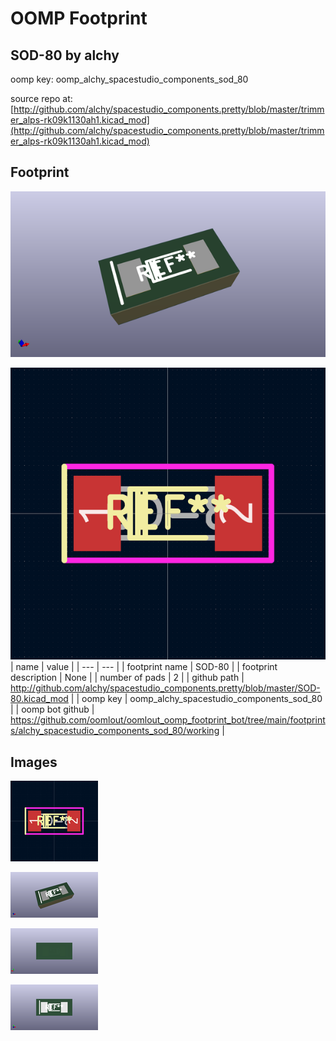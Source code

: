 # OOMP Footprint  
## SOD-80  by alchy  
  
oomp key: oomp_alchy_spacestudio_components_sod_80  
  
source repo at: [http://github.com/alchy/spacestudio_components.pretty/blob/master/trimmer_alps-rk09k1130ah1.kicad_mod](http://github.com/alchy/spacestudio_components.pretty/blob/master/trimmer_alps-rk09k1130ah1.kicad_mod)  
## Footprint  
  
[![working_kicad_pcb_3d.png](working_kicad_pcb_3d_600.png)](working_kicad_pcb_3d.png)  
  
[![working.png](working_600.png)](working.png)  
| name | value | 
| --- | --- | 
| footprint name | SOD-80 | 
| footprint description | None | 
| number of pads | 2 | 
| github path | http://github.com/alchy/spacestudio_components.pretty/blob/master/SOD-80.kicad_mod | 
| oomp key | oomp_alchy_spacestudio_components_sod_80 | 
| oomp bot github | https://github.com/oomlout/oomlout_oomp_footprint_bot/tree/main/footprints/alchy_spacestudio_components_sod_80/working | 
## Images  
  
[![working.png](working_140.png)](working.png)  
  
[![working_kicad_pcb_3d.png](working_kicad_pcb_3d_140.png)](working_kicad_pcb_3d.png)  
  
[![working_kicad_pcb_3d_back.png](working_kicad_pcb_3d_back_140.png)](working_kicad_pcb_3d_back.png)  
  
[![working_kicad_pcb_3d_front.png](working_kicad_pcb_3d_front_140.png)](working_kicad_pcb_3d_front.png)  
